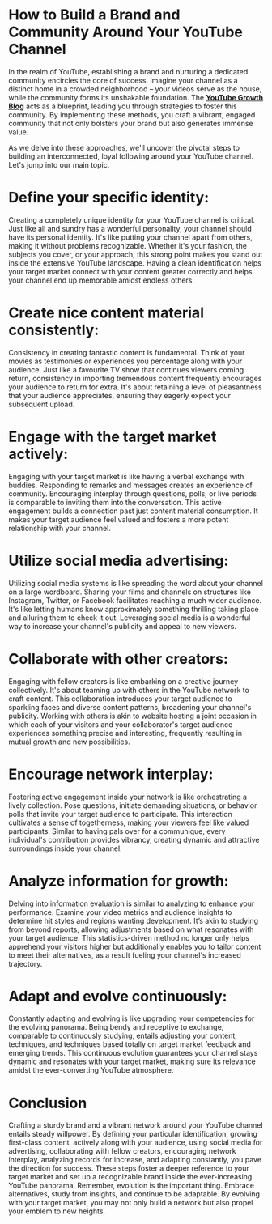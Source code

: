 # How to Build a Brand and Community Around Your YouTube Channel

In the realm of YouTube, establishing a brand and nurturing a dedicated community encircles the core of success. Imagine your channel as a distinct home in a crowded neighborhood – your videos serve as the house, while the community forms its unshakable foundation. The **[YouTube Growth Blog](https://tkes.net/)** acts as a blueprint, leading you through strategies to foster this community. By implementing these methods, you craft a vibrant, engaged community that not only bolsters your brand but also generates immense value. 

As we delve into these approaches, we'll uncover the pivotal steps to building an interconnected, loyal following around your YouTube channel. Let's jump into our main topic.

# Define your specific identity:
Creating a completely unique identity for your YouTube channel is critical. Just like all and sundry has a wonderful personality, your channel should have its personal identity. It's like putting your channel apart from others, making it without problems recognizable. Whether it's your fashion, the subjects you cover, or your approach, this strong point makes you stand out inside the extensive YouTube landscape. Having a clean identification helps your target market connect with your content greater correctly and helps your channel end up memorable amidst endless others.

# Create nice content material consistently:
Consistency in creating fantastic content is fundamental. Think of your movies as testimonies or experiences you percentage along with your audience. Just like a favourite TV show that continues viewers coming return, consistency in importing tremendous content frequently encourages your audience to return for extra. It's about retaining a level of pleasantness that your audience appreciates, ensuring they eagerly expect your subsequent upload.

# Engage with the target market actively:
Engaging with your target market is like having a verbal exchange with buddies. Responding to remarks and messages creates an experience of community. Encouraging interplay through questions, polls, or live periods is comparable to inviting them into the conversation. This active engagement builds a connection past just content material consumption. It makes your target audience feel valued and fosters a more potent relationship with your channel.

# Utilize social media advertising:
Utilizing social media systems is like spreading the word about your channel on a large wordboard. Sharing your films and channels on structures like Instagram, Twitter, or Facebook facilitates reaching a much wider audience. It's like letting humans know approximately something thrilling taking place and alluring them to check it out. Leveraging social media is a wonderful way to increase your channel's publicity and appeal to new viewers.
# Collaborate with other creators:
Engaging with fellow creators is like embarking on a creative journey collectively. It's about teaming up with others in the YouTube network to craft content. This collaboration introduces your target audience to sparkling faces and diverse content patterns, broadening your channel's publicity. Working with others is akin to website hosting a joint occasion in which each of your visitors and your collaborator's target audience experiences something precise and interesting, frequently resulting in mutual growth and new possibilities.

# Encourage network interplay:
Fostering active engagement inside your network is like orchestrating a lively collection. Pose questions, initiate demanding situations, or behavior polls that invite your target audience to participate. This interaction cultivates a sense of togetherness, making your viewers feel like valued participants. Similar to having pals over for a communique, every individual's contribution provides vibrancy, creating dynamic and attractive surroundings inside your channel.

# Analyze information for growth:
Delving into information evaluation is similar to analyzing to enhance your performance. Examine your video metrics and audience insights to determine hit styles and regions wanting development. It’s akin to studying from beyond reports, allowing adjustments based on what resonates with your target audience. This statistics-driven method no longer only helps apprehend your visitors higher but additionally enables you to tailor content to meet their alternatives, as a result fueling your channel's increased trajectory.

# Adapt and evolve continuously:
Constantly adapting and evolving is like upgrading your competencies for the evolving panorama. Being bendy and receptive to exchange, comparable to continuously studying, entails adjusting your content, techniques, and techniques based totally on target market feedback and emerging trends. This continuous evolution guarantees your channel stays dynamic and resonates with your target market, making sure its relevance amidst the ever-converting YouTube atmosphere.

# Conclusion
Crafting a sturdy brand and a vibrant network around your YouTube channel entails steady willpower. By defining your particular identification, growing first-class content, actively along with your audience, using social media for advertising, collaborating with fellow creators, encouraging network interplay, analyzing records for increase, and adapting constantly, you pave the direction for success. These steps foster a deeper reference to your target market and set up a recognizable brand inside the ever-increasing YouTube panorama. Remember, evolution is the important thing. Embrace alternatives, study from insights, and continue to be adaptable. By evolving with your target market, you may not only build a network but also propel your emblem to new heights.

